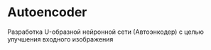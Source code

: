 # Autoencoder
Разработка U-образной нейронной сети (Автоэнкодер) с целью улучшения входного изображения
